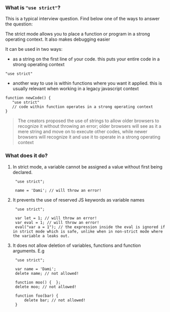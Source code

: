 ### What is `"use strict"`?

This is a typical interview question. Find below one of the ways to answer the question:

The strict mode allows you to place a function or program in a strong operating context. It also makes debugging easier

It can be used in two ways:

- as a string on the first line of your code. this puts your entire code in a strong operating context

`"use strict"`

- another way to use is within functions where you want it applied. this is usually relevant when working in a legacy javascript context

```
function newCode() {
   "use strict"
   // code within function operates in a strong operating context
}
```

> The creators proposed the use of strings to allow older browsers to recognize it without throwing an error; older browsers will see as it a mere string and move on to execute other codes, while newer browsers will recognize it and use it to operate in a strong operating context

### What does it do?

1. In strict mode, a variable cannot be assigned a value without first being declared.

        "use strict";

        name = 'Dami'; // will throw an error!

2. It prevents the use of reserved JS keywords as variable names

        "use strict";

        var let = 1; // will throw an error!
        var eval = 1; // will throw an error!
        eval("var a = 1"); // the expression inside the eval is ignored if in strict mode which is safe, unlike when in non-strict mode where the variable a leaks out.

3. It does not allow deletion of variables, functions and function arguments. E.g

        "use strict";

        var name = 'Dami';
        delete name; // not allowed!

        function moo() {  };
        delete moo; // not allowed!

        function foo(bar) {
            delete bar; // not allowed!
        } 
